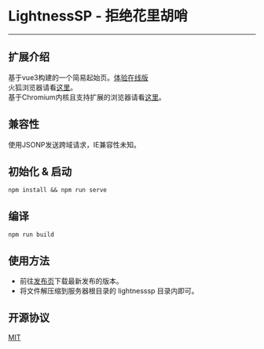 # LightnessSP - 拒绝花里胡哨
---
## 扩展介绍
基于vue3构建的一个简易起始页。[体验在线版](https://www.kihanlee.site/lightnesssp/)</br>
火狐浏览器请看[这里](https://github.com/KiHanLee/LightnessSP/tree/firefox)。</br>
基于Chromium内核且支持扩展的浏览器请看[这里](https://github.com/KiHanLee/LightnessSP/tree/chromium)。</br>

## 兼容性
使用JSONP发送跨域请求，IE兼容性未知。

## 初始化 & 启动
```
npm install && npm run serve
```

## 编译
```
npm run build
```

## 使用方法
- 前往[发布页](https://github.com/OCEANECHO-GrainRrain/LightnessSP/releases)下载最新发布的版本。
- 将文件解压缩到服务器根目录的 lightnesssp 目录内即可。

## 开源协议
[MIT](https://opensource.org/licenses/MIT)

